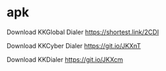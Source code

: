 # apk
Download KKGlobal Dialer
https://shortest.link/2CDI

Download KKCyber Dialer
https://git.io/JKXnT

Download KKDialer
https://git.io/JKXcm
